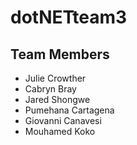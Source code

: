 # dotNETteam3

## Team Members
- Julie Crowther
- Cabryn Bray
- Jared Shongwe
- Pumehana Cartagena
- Giovanni Canavesi
- Mouhamed Koko
